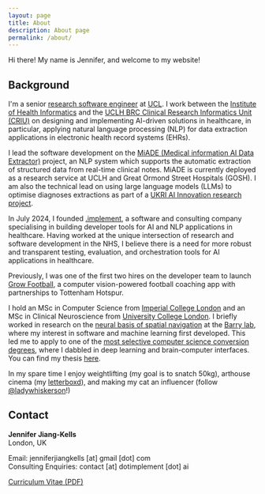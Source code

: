 ```yaml
---
layout: page
title: About
description: About page
permalink: /about/
---
```


Hi there! My name is Jennifer, and welcome to my website! 


## Background

I'm a senior [research software engineer](https://codeforthought.buzzsprout.com/1326658/11317056-in-conversation-with-ben-goldacre) at [UCL](https://www.ucl.ac.uk/). I work between the [Institute of Health Informatics](https://www.ucl.ac.uk/health-informatics/ucl-institute-health-informatics) and the [UCLH BRC Clinical Research Informatics Unit (CRIU)](https://www.uclhospitals.brc.nihr.ac.uk/clinical-research-informatics-unit) on designing and implementing AI-driven solutions in healthcare, in particular, applying natural language processing (NLP) for data extraction applications in electronic health record systems (EHRs).

I lead the software development on the [MiADE (Medical information AI Data Extractor)](https://www.ucl.ac.uk/health-informatics/research/medical-information-ai-data-extractor-miade) project, an NLP system which supports the automatic extraction of structured data from real-time clinical notes. MiADE is currently deployed as a research service at UCLH and Great Ormond Street Hospitals (GOSH). I am also the technical lead on using large language models (LLMs) to optimise diagnoses extractions as part of a [UKRI AI Innovation research project](https://www.ukri.org/news/13-million-for-22-ai-for-health-research-projects/).

In July 2024, I founded [.implement](https://dotimplement.ai), a software and consulting company specialising in building developer tools for AI and NLP applications in healthcare. Having worked at the unique intersection of research and software development in the NHS, I believe there is a need for more robust and transparent testing, evaluation, and orchestration tools for AI applications in healthcare.

Previously, I was one of the first two hires on the developer team to launch [Grow Football](https://www.tottenhamhotspur.com/the-club/football-development/grow-football/), a computer vision-powered football coaching app with partnerships to Tottenham Hotspur.

I hold an MSc in Computer Science from [Imperial College London](https://www.ic.ac.uk/) and an MSc in Clinical Neuroscience from [University College London](https://www.ucl.ac.uk/). I briefly worked in research on the [neural basis of spatial navigation](https://www.youtube.com/watch?v=ETaZAyK4IVM) at the [Barry lab](https://barry-lab.com/), where my interest in software and machine learning first developed. This led me to apply to one of the [most selective computer science conversion degrees](https://www.admissionreport.com/imperial-college-london/msc-computing-science), where I dabbled in deep learning and brain-computer interfaces. You can find my thesis [here](/assets/report.pdf).

In my spare time I enjoy weightlifting (my goal is to snatch 50kg), arthouse cinema (my [letterboxd](https://letterboxd.com/thefilmpotato/)), and making my cat an influencer (follow [@ladywhiskerson](https://www.instagram.com/ladywhiskerson/)!)

<!--
![](/about/aws_community_builder.png){:width="100px"}
[![](/about/google_data_engineer.png){:width="100px"}](https://www.credential.net/d17f92a5-a21e-41d5-acb0-81d76e3f3e68)
-->

## Contact

**Jennifer Jiang-Kells**  
London, UK 

Email: jenniferjiangkells [at] gmail [dot] com  
Consulting Enquiries: contact [at] dotimplement [dot] ai

[Curriculum Vitae (PDF)](/assets/Jennifer_Jiang_Kells_CV.pdf)

<!-- <style>.bmc-button img{width: 35px !important;margin-bottom: 1px !important;box-shadow: none !important;border: none !important;vertical-align: middle !important;}.bmc-button{padding: 7px 10px 7px 10px !important;line-height: 35px !important;height:51px !important;min-width:217px !important;text-decoration: none !important;display:inline-flex !important;color:#ffffff !important;background-color:#5F7FFF !important;border-radius: 5px !important;border: 1px solid transparent !important;padding: 7px 10px 7px 10px !important;font-size: 28px !important;letter-spacing:0.6px !important;box-shadow: 0px 1px 2px rgba(190, 190, 190, 0.5) !important;-webkit-box-shadow: 0px 1px 2px 2px rgba(190, 190, 190, 0.5) !important;margin: 0 auto !important;font-family:'Cookie', cursive !important;-webkit-box-sizing: border-box !important;box-sizing: border-box !important;-o-transition: 0.3s all linear !important;-webkit-transition: 0.3s all linear !important;-moz-transition: 0.3s all linear !important;-ms-transition: 0.3s all linear !important;transition: 0.3s all linear !important;}.bmc-button:hover, .bmc-button:active, .bmc-button:focus {-webkit-box-shadow: 0px 1px 2px 2px rgba(190, 190, 190, 0.5) !important;text-decoration: none !important;box-shadow: 0px 1px 2px 2px rgba(190, 190, 190, 0.5) !important;opacity: 0.85 !important;color:#ffffff !important;}</style><link href="https://fonts.googleapis.com/css?family=Cookie" rel="stylesheet"><a class="bmc-button" target="_blank" href="https://www.buymeacoffee.com/jenniferajiang"><img src="https://cdn.buymeacoffee.com/buttons/bmc-new-btn-logo.svg" alt="Buy me a coffee"><span style="margin-left:15px;font-size:28px !important;">Buy me a coffee</span></a> -->
